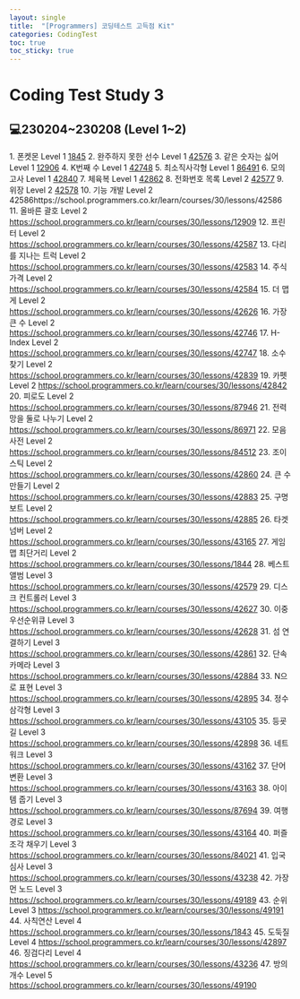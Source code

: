 ```yaml
---
layout: single
title:  "[Programmers] 코딩테스트 고득점 Kit"
categories: CodingTest
toc: true
toc_sticky: true
---
```


# Coding Test Study 3

## 💻230204~230208 (Level 1~2)
1\. 폰켓몬 Level 1
[1845](https://school.programmers.co.kr/learn/courses/30/lessons/1845)
2\. 완주하지 못한 선수 Level 1
[42576](https://school.programmers.co.kr/learn/courses/30/lessons/42576)
3\. 같은 숫자는 싫어 Level 1
[12906](https://school.programmers.co.kr/learn/courses/30/lessons/12906)
4\. K번째 수 Level 1
[42748](https://school.programmers.co.kr/learn/courses/30/lessons/42748)
5\. 최소직사각형 Level 1
[86491](https://school.programmers.co.kr/learn/courses/30/lessons/86491)
6\. 모의고사 Level 1
[42840](https://school.programmers.co.kr/learn/courses/30/lessons/42840)
7\. 체육복 Level 1
[42862](https://school.programmers.co.kr/learn/courses/30/lessons/42862)
8\. 전화번호 목록 Level 2
[42577](https://school.programmers.co.kr/learn/courses/30/lessons/42577)
9\. 위장 Level 2
[42578](https://school.programmers.co.kr/learn/courses/30/lessons/42578)
10\. 기능 개발 Level 2
42586https://school.programmers.co.kr/learn/courses/30/lessons/42586
11\. 올바른 괄호 Level 2
https://school.programmers.co.kr/learn/courses/30/lessons/12909
12\. 프린터 Level 2
https://school.programmers.co.kr/learn/courses/30/lessons/42587
13\. 다리를 지나는 트럭 Level 2
https://school.programmers.co.kr/learn/courses/30/lessons/42583
14\. 주식가격 Level 2
https://school.programmers.co.kr/learn/courses/30/lessons/42584
15\. 더 맵게 Level 2
https://school.programmers.co.kr/learn/courses/30/lessons/42626
16\. 가장 큰 수 Level 2
https://school.programmers.co.kr/learn/courses/30/lessons/42746
17\. H-Index Level 2
https://school.programmers.co.kr/learn/courses/30/lessons/42747
18\. 소수 찾기 Level 2
https://school.programmers.co.kr/learn/courses/30/lessons/42839
19\. 카펫 Level 2
https://school.programmers.co.kr/learn/courses/30/lessons/42842
20\. 피로도 Level 2
https://school.programmers.co.kr/learn/courses/30/lessons/87946
21\. 전력망을 둘로 나누기 Level 2
https://school.programmers.co.kr/learn/courses/30/lessons/86971
22\. 모음사전 Level 2
https://school.programmers.co.kr/learn/courses/30/lessons/84512
23\. 조이스틱 Level 2
https://school.programmers.co.kr/learn/courses/30/lessons/42860
24\. 큰 수 만들기 Level 2
https://school.programmers.co.kr/learn/courses/30/lessons/42883
25\. 구명보트 Level 2
https://school.programmers.co.kr/learn/courses/30/lessons/42885
26\. 타겟 넘버 Level 2
https://school.programmers.co.kr/learn/courses/30/lessons/43165
27\. 게임 맵 최단거리 Level 2
https://school.programmers.co.kr/learn/courses/30/lessons/1844
28\. 베스트앨범 Level 3
https://school.programmers.co.kr/learn/courses/30/lessons/42579
29\. 디스크 컨트롤러 Level 3
https://school.programmers.co.kr/learn/courses/30/lessons/42627
30\. 이중우선순위큐 Level 3
https://school.programmers.co.kr/learn/courses/30/lessons/42628
31\. 섬 연결하기 Level 3
https://school.programmers.co.kr/learn/courses/30/lessons/42861
32\. 단속카메라 Level 3
https://school.programmers.co.kr/learn/courses/30/lessons/42884
33\. N으로 표현 Level 3
https://school.programmers.co.kr/learn/courses/30/lessons/42895
34\. 정수 삼각형 Level 3
https://school.programmers.co.kr/learn/courses/30/lessons/43105
35\. 등굣길 Level 3
https://school.programmers.co.kr/learn/courses/30/lessons/42898
36\. 네트워크 Level 3
https://school.programmers.co.kr/learn/courses/30/lessons/43162
37\. 단어 변환 Level 3
https://school.programmers.co.kr/learn/courses/30/lessons/43163
38\. 아이템 줍기 Level 3
https://school.programmers.co.kr/learn/courses/30/lessons/87694
39\. 여행경로 Level 3
https://school.programmers.co.kr/learn/courses/30/lessons/43164
40\. 퍼즐 조각 채우기 Level 3
https://school.programmers.co.kr/learn/courses/30/lessons/84021
41\. 입국심사 Level 3
https://school.programmers.co.kr/learn/courses/30/lessons/43238
42\. 가장 먼 노드 Level 3
https://school.programmers.co.kr/learn/courses/30/lessons/49189
43\. 순위 Level 3
https://school.programmers.co.kr/learn/courses/30/lessons/49191
44\. 사칙연산 Level 4
https://school.programmers.co.kr/learn/courses/30/lessons/1843
45\. 도둑질 Level 4
https://school.programmers.co.kr/learn/courses/30/lessons/42897
46\. 징검다리 Level 4
https://school.programmers.co.kr/learn/courses/30/lessons/43236
47\. 방의 개수 Level 5
https://school.programmers.co.kr/learn/courses/30/lessons/49190